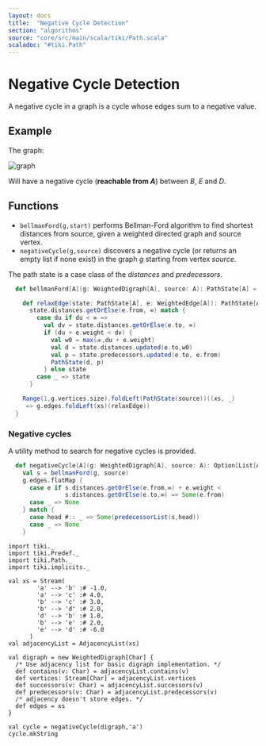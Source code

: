 ```yaml
---
layout: docs 
title:  "Negative Cycle Detection"
section: "algorithms"
source: "core/src/main/scala/tiki/Path.scala"
scaladoc: "#tiki.Path"
---
```

# Negative Cycle Detection

A negative cycle in a graph is a cycle whose edges sum to a negative value.

## Example
The graph:

![graph](https://raw.github.com/lewismj/tiki/master/docs/src/main/resources/microsite/img/negativeCycle.png)

Will have a negative cycle (**reachable from _A_**) between _B_, _E_ and _D_.

## Functions

-  `bellmanFord(g,start)` performs Bellman-Ford algorithm to find shortest distances from source,
given a weighted directed graph and source vertex.
- `negativeCycle(g,source)` discovers a negative cycle (or returns an empty list if none exist) in the graph
 _g_ starting from vertex _source_.


The path state is a case class of the _distances_ and _predecessors_.

```scala
  def bellmanFord[A](g: WeightedDigraph[A], source: A): PathState[A] = {

    def relaxEdge(state: PathState[A], e: WeightedEdge[A]): PathState[A] =
      state.distances.getOrElse(e.from, ∞) match {
        case du if du < ∞ =>
          val dv = state.distances.getOrElse(e.to, ∞)
          if (du + e.weight < dv) {
            val w0 = max(⧞,du + e.weight)
            val d = state.distances.updated(e.to,w0)
            val p = state.predecessors.updated(e.to, e.from)
            PathState(d, p)
          } else state
        case _ => state
      }

    Range(1,g.vertices.size).foldLeft(PathState(source))((xs, _)
     => g.edges.foldLeft(xs)(relaxEdge))
  }
```


### Negative cycles

A utility method to search for negative cycles is provided.

```scala
  def negativeCycle[A](g: WeightedDigraph[A], source: A): Option[List[A]] = {
    val s = bellmanFord(g, source)
    g.edges.flatMap {
      case e if s.distances.getOrElse(e.from,∞) + e.weight <
                s.distances.getOrElse(e.to,∞) => Some(e.from)
      case _ => None
    } match {
      case head #:: _ => Some(predecessorList(s,head))
      case _ => None
    }
```

```tut
import tiki._
import tiki.Predef._
import tiki.Path._
import tiki.implicits._

val xs = Stream(
        'a' --> 'b' :# -1.0,
        'a' --> 'c' :# 4.0,
        'b' --> 'c' :# 3.0,
        'b' --> 'd' :# 2.0,
        'd' --> 'b' :# 1.0,
        'b' --> 'e' :# 2.0,
        'e' --> 'd' :# -6.0
      )
val adjacencyList = AdjacencyList(xs)

val digraph = new WeightedDigraph[Char] {
  /* Use adjacency list for basic digraph implementation. */
  def contains(v: Char) = adjacencyList.contains(v)
  def vertices: Stream[Char] = adjacencyList.vertices
  def successors(v: Char) = adjacencyList.successors(v)
  def predecessors(v: Char) = adjacencyList.predecessors(v)
  /* adjacency doesn't store edges. */
  def edges = xs
}

val cycle = negativeCycle(digraph,'a')
cycle.mkString
```